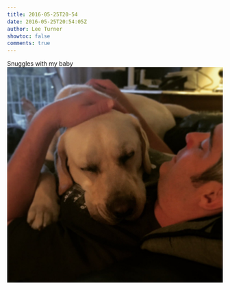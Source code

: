 ```yaml
---
title: 2016-05-25T20-54
date: 2016-05-25T20:54:05Z
author: Lee Turner
showtoc: false
comments: true
---
```


Snuggles with my baby ![](/img/x//735574682078941188-CjVJRlnWgAEvApD.jpg)

